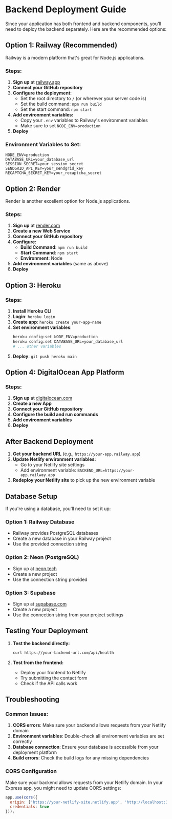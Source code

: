# Backend Deployment Guide

Since your application has both frontend and backend components, you'll need to deploy the backend separately. Here are the recommended options:

## Option 1: Railway (Recommended)

Railway is a modern platform that's great for Node.js applications.

### Steps:
1. **Sign up** at [railway.app](https://railway.app)
2. **Connect your GitHub repository**
3. **Configure the deployment:**
   - Set the root directory to `/` (or wherever your server code is)
   - Set the build command: `npm run build`
   - Set the start command: `npm start`
4. **Add environment variables:**
   - Copy your `.env` variables to Railway's environment variables
   - Make sure to set `NODE_ENV=production`
5. **Deploy**

### Environment Variables to Set:
```
NODE_ENV=production
DATABASE_URL=your_database_url
SESSION_SECRET=your_session_secret
SENDGRID_API_KEY=your_sendgrid_key
RECAPTCHA_SECRET_KEY=your_recaptcha_secret
```

## Option 2: Render

Render is another excellent option for Node.js applications.

### Steps:
1. **Sign up** at [render.com](https://render.com)
2. **Create a new Web Service**
3. **Connect your GitHub repository**
4. **Configure:**
   - **Build Command**: `npm run build`
   - **Start Command**: `npm start`
   - **Environment**: Node
5. **Add environment variables** (same as above)
6. **Deploy**

## Option 3: Heroku

### Steps:
1. **Install Heroku CLI**
2. **Login**: `heroku login`
3. **Create app**: `heroku create your-app-name`
4. **Set environment variables**:
   ```bash
   heroku config:set NODE_ENV=production
   heroku config:set DATABASE_URL=your_database_url
   # ... other variables
   ```
5. **Deploy**: `git push heroku main`

## Option 4: DigitalOcean App Platform

### Steps:
1. **Sign up** at [digitalocean.com](https://digitalocean.com)
2. **Create a new App**
3. **Connect your GitHub repository**
4. **Configure the build and run commands**
5. **Add environment variables**
6. **Deploy**

## After Backend Deployment

1. **Get your backend URL** (e.g., `https://your-app.railway.app`)
2. **Update Netlify environment variables:**
   - Go to your Netlify site settings
   - Add environment variable: `BACKEND_URL=https://your-app.railway.app`
3. **Redeploy your Netlify site** to pick up the new environment variable

## Database Setup

If you're using a database, you'll need to set it up:

### Option 1: Railway Database
- Railway provides PostgreSQL databases
- Create a new database in your Railway project
- Use the provided connection string

### Option 2: Neon (PostgreSQL)
- Sign up at [neon.tech](https://neon.tech)
- Create a new project
- Use the connection string provided

### Option 3: Supabase
- Sign up at [supabase.com](https://supabase.com)
- Create a new project
- Use the connection string from your project settings

## Testing Your Deployment

1. **Test the backend directly:**
   ```bash
   curl https://your-backend-url.com/api/health
   ```

2. **Test from the frontend:**
   - Deploy your frontend to Netlify
   - Try submitting the contact form
   - Check if the API calls work

## Troubleshooting

### Common Issues:
1. **CORS errors**: Make sure your backend allows requests from your Netlify domain
2. **Environment variables**: Double-check all environment variables are set correctly
3. **Database connection**: Ensure your database is accessible from your deployment platform
4. **Build errors**: Check the build logs for any missing dependencies

### CORS Configuration
Make sure your backend allows requests from your Netlify domain. In your Express app, you might need to update CORS settings:

```javascript
app.use(cors({
  origin: ['https://your-netlify-site.netlify.app', 'http://localhost:3000'],
  credentials: true
}));
``` 